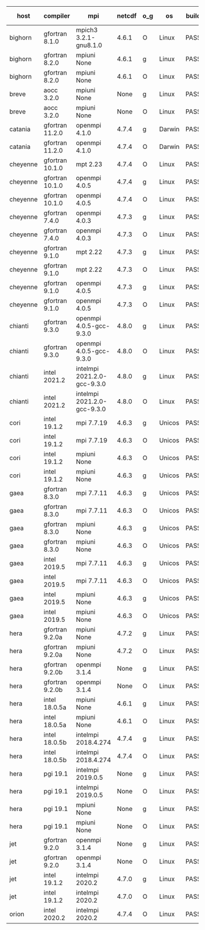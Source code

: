 

| host     | compiler                              | mpi                      | netcdf        | o_g        | os       | build       | u_pass          | u_fail          | s_pass            | s_fail            | e_pass             | e_fail             | nuopc_pass       | nuopc_fail       | artifacts link          |
|----------|---------------------------------------|--------------------------|---------------|------------|----------|-------------|-----------------|-----------------|-------------------|-------------------|--------------------|--------------------|------------------|------------------|-------------------------|
| bighorn | gfortran 8.1.0 | mpich3 3.2.1-gnu8.1.0  | 4.6.1  | O | Linux | PASS | 13917 | 0 | 49 | 0 | 80 | 0 | 52 | 0 | <a href="https://github.com/esmf-org/esmf-test-artifacts/tree/2abf43b83d2b955f0fc7b8e364364a9ee9bb67ae/develop/gfortran/8.1.0/O/mpich3/3.2.1-gnu8.1.0" target="_blank">2abf43b</a> | 
| bighorn | gfortran 8.2.0 | mpiuni None  | 4.6.1  | g | Linux | PASS | 12338 | 0 | 8 | 0 | 43 | 0 | None | None | <a href="https://github.com/esmf-org/esmf-test-artifacts/tree/f8feec692111bb7f4d29c550b5c275afa660b957/develop/gfortran/8.2.0/g/mpiuni/None" target="_blank">f8feec6</a> | 
| bighorn | gfortran 8.2.0 | mpiuni None  | 4.6.1  | O | Linux | PASS | 12338 | 0 | 8 | 0 | 43 | 0 | None | None | <a href="https://github.com/esmf-org/esmf-test-artifacts/tree/f620ea7054906194629eefafa066883c189aab09/develop/gfortran/8.2.0/O/mpiuni/None" target="_blank">f620ea7</a> | 
| breve | aocc 3.2.0 | mpiuni None  | None  | g | Linux | PASS | None | None | None | None | None | None | None | None | <a href="https://github.com/esmf-org/esmf-test-artifacts/tree/1a7e4de31b95441ee5bd8d64b0a25eba62f75c8a/develop/aocc/3.2.0/g/mpiuni/None" target="_blank">1a7e4de</a> | 
| breve | aocc 3.2.0 | mpiuni None  | None  | O | Linux | PASS | 12304 | 34 | 6 | 2 | 43 | 0 | None | None | <a href="https://github.com/esmf-org/esmf-test-artifacts/tree/7c94e47b26546d8dd099ba9d6297a2a3c16451bb/develop/aocc/3.2.0/O/mpiuni/None" target="_blank">7c94e47</a> | 
| catania | gfortran 11.2.0 | openmpi 4.1.0  | 4.7.4  | g | Darwin | PASS | 13908 | 9 | 49 | 0 | 80 | 0 | 52 | 0 | <a href="https://github.com/esmf-org/esmf-test-artifacts/tree/8e7b016af07ec54095ff1ed9fb9e30178cd763a5/develop/gfortran/11.2.0/g/openmpi/4.1.0" target="_blank">8e7b016</a> | 
| catania | gfortran 11.2.0 | openmpi 4.1.0  | 4.7.4  | O | Darwin | PASS | 13908 | 9 | 49 | 0 | 80 | 0 | 52 | 0 | <a href="https://github.com/esmf-org/esmf-test-artifacts/tree/cc828597fe0b141b54af1a68bdcadcfc64e94cee/develop/gfortran/11.2.0/O/openmpi/4.1.0" target="_blank">cc82859</a> | 
| cheyenne | gfortran 10.1.0 | mpt 2.23  | 4.7.4  | O | Linux | PASS | None | None | None | None | None | None | None | None | <a href="https://github.com/esmf-org/esmf-test-artifacts/tree/edc844b690556a22963545d418f0f1839e54400a/develop/gfortran/10.1.0/O/mpt/2.23" target="_blank">edc844b</a> | 
| cheyenne | gfortran 10.1.0 | openmpi 4.0.5  | 4.7.4  | g | Linux | PASS | None | None | None | None | None | None | None | None | <a href="https://github.com/esmf-org/esmf-test-artifacts/tree/6a3fcda80e60977c2b0121241df443b075506906/develop/gfortran/10.1.0/g/openmpi/4.0.5" target="_blank">6a3fcda</a> | 
| cheyenne | gfortran 10.1.0 | openmpi 4.0.5  | 4.7.4  | O | Linux | PASS | 13917 | 0 | 49 | 0 | 80 | 0 | 52 | 0 | <a href="https://github.com/esmf-org/esmf-test-artifacts/tree/d457b170c18159b2422e2a52b82de21e06a5eee6/develop/gfortran/10.1.0/O/openmpi/4.0.5" target="_blank">d457b17</a> | 
| cheyenne | gfortran 7.4.0 | openmpi 4.0.3  | 4.7.3  | g | Linux | PASS | 13917 | 0 | 49 | 0 | 80 | 0 | 52 | 0 | <a href="https://github.com/esmf-org/esmf-test-artifacts/tree/6575e64ec0a9c30cf62eaac66ccb8d7d6d0f9a05/develop/gfortran/7.4.0/g/openmpi/4.0.3" target="_blank">6575e64</a> | 
| cheyenne | gfortran 7.4.0 | openmpi 4.0.3  | 4.7.3  | O | Linux | PASS | 13917 | 0 | 49 | 0 | 80 | 0 | 52 | 0 | <a href="https://github.com/esmf-org/esmf-test-artifacts/tree/9af219645f602298d9ca3fdf2c49d33712c296c7/develop/gfortran/7.4.0/O/openmpi/4.0.3" target="_blank">9af2196</a> | 
| cheyenne | gfortran 9.1.0 | mpt 2.22  | 4.7.3  | g | Linux | PASS | 13917 | 0 | 49 | 0 | 80 | 0 | 52 | 0 | <a href="https://github.com/esmf-org/esmf-test-artifacts/tree/95bc69b76c20257ba70ef6a20a0134f026d0aa69/develop/gfortran/9.1.0/g/mpt/2.22" target="_blank">95bc69b</a> | 
| cheyenne | gfortran 9.1.0 | mpt 2.22  | 4.7.3  | O | Linux | PASS | 13917 | 0 | 49 | 0 | 80 | 0 | 52 | 0 | <a href="https://github.com/esmf-org/esmf-test-artifacts/tree/d0dc69e971e1da1b7e81ba8821b275864f44ad98/develop/gfortran/9.1.0/O/mpt/2.22" target="_blank">d0dc69e</a> | 
| cheyenne | gfortran 9.1.0 | openmpi 4.0.5  | 4.7.3  | g | Linux | PASS | 13917 | 0 | 49 | 0 | 80 | 0 | 52 | 0 | <a href="https://github.com/esmf-org/esmf-test-artifacts/tree/e232b708be314d230dde624e6c8c7a6bdda35a98/develop/gfortran/9.1.0/g/openmpi/4.0.5" target="_blank">e232b70</a> | 
| cheyenne | gfortran 9.1.0 | openmpi 4.0.5  | 4.7.3  | O | Linux | PASS | 13917 | 0 | 49 | 0 | 80 | 0 | 52 | 0 | <a href="https://github.com/esmf-org/esmf-test-artifacts/tree/b4b36b0df28073791dfa9fb0f8d3b4c96e1c2012/develop/gfortran/9.1.0/O/openmpi/4.0.5" target="_blank">b4b36b0</a> | 
| chianti | gfortran 9.3.0 | openmpi 4.0.5-gcc-9.3.0  | 4.8.0  | g | Linux | PASS | 13917 | 0 | 49 | 0 | 80 | 0 | 52 | 0 | <a href="https://github.com/esmf-org/esmf-test-artifacts/tree/66b98bca0c7caab294d4f65670d78d751347af1d/develop/gfortran/9.3.0/g/openmpi/4.0.5-gcc-9.3.0" target="_blank">66b98bc</a> | 
| chianti | gfortran 9.3.0 | openmpi 4.0.5-gcc-9.3.0  | 4.8.0  | O | Linux | PASS | 13917 | 0 | 49 | 0 | 80 | 0 | 52 | 0 | <a href="https://github.com/esmf-org/esmf-test-artifacts/tree/30c2bcbf98bcec099fc4422aea2b9f62da58a04a/develop/gfortran/9.3.0/O/openmpi/4.0.5-gcc-9.3.0" target="_blank">30c2bcb</a> | 
| chianti | intel 2021.2 | intelmpi 2021.2.0-gcc-9.3.0  | 4.8.0  | g | Linux | PASS | 13917 | 0 | 49 | 0 | 80 | 0 | 52 | 0 | <a href="https://github.com/esmf-org/esmf-test-artifacts/tree/ec16a4c7c6cefccf6332ef6032d678472a5b5d2d/develop/intel/2021.2/g/intelmpi/2021.2.0-gcc-9.3.0" target="_blank">ec16a4c</a> | 
| chianti | intel 2021.2 | intelmpi 2021.2.0-gcc-9.3.0  | 4.8.0  | O | Linux | PASS | 13917 | 0 | 49 | 0 | 80 | 0 | 52 | 0 | <a href="https://github.com/esmf-org/esmf-test-artifacts/tree/d440e78667944c3f944b7b6b4056dbb23bd7334d/develop/intel/2021.2/O/intelmpi/2021.2.0-gcc-9.3.0" target="_blank">d440e78</a> | 
| cori | intel 19.1.2 | mpi 7.7.19  | 4.6.3  | g | Unicos | PASS | None | None | None | None | None | None | None | None | <a href="https://github.com/esmf-org/esmf-test-artifacts/tree/27e11006e0bf982510bb84a302eb7f9107d372bf/develop/intel/19.1.2/g/mpi/7.7.19" target="_blank">27e1100</a> | 
| cori | intel 19.1.2 | mpi 7.7.19  | 4.6.3  | O | Unicos | PASS | None | None | None | None | None | None | None | None | <a href="https://github.com/esmf-org/esmf-test-artifacts/tree/41747963a1c04b37ad7b41fc06e8c5af27a2605d/develop/intel/19.1.2/O/mpi/7.7.19" target="_blank">4174796</a> | 
| cori | intel 19.1.2 | mpiuni None  | 4.6.3  | O | Unicos | PASS | None | None | None | None | None | None | None | None | <a href="https://github.com/esmf-org/esmf-test-artifacts/tree/afe34756ca9acb1251cbac747a874ed5ea3ac8ec/develop/intel/19.1.2/O/mpiuni/None" target="_blank">afe3475</a> | 
| cori | intel 19.1.2 | mpiuni None  | 4.6.3  | g | Unicos | PASS | None | None | None | None | None | None | None | None | <a href="https://github.com/esmf-org/esmf-test-artifacts/tree/6155c9fa4a467060113625294bfd15f2db1b90b7/develop/intel/19.1.2/g/mpiuni/None" target="_blank">6155c9f</a> | 
| gaea | gfortran 8.3.0 | mpi 7.7.11  | 4.6.3  | g | Unicos | PASS | 13916 | 1 | 49 | 0 | 80 | 0 | 47 | 5 | <a href="https://github.com/esmf-org/esmf-test-artifacts/tree/3940202f8852be5f7a20719236d5b60076ab739e/develop/gfortran/8.3.0/g/mpi/7.7.11" target="_blank">3940202</a> | 
| gaea | gfortran 8.3.0 | mpi 7.7.11  | 4.6.3  | O | Unicos | PASS | 13916 | 1 | 49 | 0 | 80 | 0 | 47 | 5 | <a href="https://github.com/esmf-org/esmf-test-artifacts/tree/8641c4a236a7ea8aa6186d77c3a4983f5fac1680/develop/gfortran/8.3.0/O/mpi/7.7.11" target="_blank">8641c4a</a> | 
| gaea | gfortran 8.3.0 | mpiuni None  | 4.6.3  | g | Unicos | PASS | 12338 | 0 | 8 | 0 | 43 | 0 | None | None | <a href="https://github.com/esmf-org/esmf-test-artifacts/tree/1e15661090bf95013ab28ea9f8c505840aac643a/develop/gfortran/8.3.0/g/mpiuni/None" target="_blank">1e15661</a> | 
| gaea | gfortran 8.3.0 | mpiuni None  | 4.6.3  | O | Unicos | PASS | 12338 | 0 | 8 | 0 | 43 | 0 | None | None | <a href="https://github.com/esmf-org/esmf-test-artifacts/tree/4842f817af8c02e33171a61bface3ce1c9f6b03e/develop/gfortran/8.3.0/O/mpiuni/None" target="_blank">4842f81</a> | 
| gaea | intel 2019.5 | mpi 7.7.11  | 4.6.3  | g | Unicos | PASS | 13902 | 15 | 49 | 0 | 80 | 0 | 47 | 5 | <a href="https://github.com/esmf-org/esmf-test-artifacts/tree/bdc1ac546c4b85f8594194a957090c4a21fb4221/develop/intel/2019.5/g/mpi/7.7.11" target="_blank">bdc1ac5</a> | 
| gaea | intel 2019.5 | mpi 7.7.11  | 4.6.3  | O | Unicos | PASS | 13902 | 15 | 49 | 0 | 80 | 0 | 47 | 5 | <a href="https://github.com/esmf-org/esmf-test-artifacts/tree/790a75feea4de15ad6a6eec956a90044374e3375/develop/intel/2019.5/O/mpi/7.7.11" target="_blank">790a75f</a> | 
| gaea | intel 2019.5 | mpiuni None  | 4.6.3  | g | Unicos | PASS | 12323 | 15 | 8 | 0 | 43 | 0 | None | None | <a href="https://github.com/esmf-org/esmf-test-artifacts/tree/611e90697e7b3d7db33f2552cecc58d62d7f7a5f/develop/intel/2019.5/g/mpiuni/None" target="_blank">611e906</a> | 
| gaea | intel 2019.5 | mpiuni None  | 4.6.3  | O | Unicos | PASS | 12323 | 15 | 8 | 0 | 43 | 0 | None | None | <a href="https://github.com/esmf-org/esmf-test-artifacts/tree/8aa052be3e3799a4238b08970aa36b8eaf177966/develop/intel/2019.5/O/mpiuni/None" target="_blank">8aa052b</a> | 
| hera | gfortran 9.2.0a | mpiuni None  | 4.7.2  | g | Linux | PASS | 12338 | 0 | 8 | 0 | 43 | 0 | None | None | <a href="https://github.com/esmf-org/esmf-test-artifacts/tree/979c80cae5718b78d54fa13870597d5ad15cc7c2/develop/gfortran/9.2.0a/g/mpiuni/None" target="_blank">979c80c</a> | 
| hera | gfortran 9.2.0a | mpiuni None  | 4.7.2  | O | Linux | PASS | 12338 | 0 | 8 | 0 | 43 | 0 | None | None | <a href="https://github.com/esmf-org/esmf-test-artifacts/tree/d6cbb393fe0e0d26cb35395524f25682773feb89/develop/gfortran/9.2.0a/O/mpiuni/None" target="_blank">d6cbb39</a> | 
| hera | gfortran 9.2.0b | openmpi 3.1.4  | None  | g | Linux | PASS | 13917 | 0 | 49 | 0 | 80 | 0 | 52 | 0 | <a href="https://github.com/esmf-org/esmf-test-artifacts/tree/211a8db917c5ad8ec8293b764972b8623f63736f/develop/gfortran/9.2.0b/g/openmpi/3.1.4" target="_blank">211a8db</a> | 
| hera | gfortran 9.2.0b | openmpi 3.1.4  | None  | O | Linux | PASS | 13917 | 0 | 49 | 0 | 80 | 0 | 52 | 0 | <a href="https://github.com/esmf-org/esmf-test-artifacts/tree/328405fd6b5e1394f371e81c7e8f2ade571719ce/develop/gfortran/9.2.0b/O/openmpi/3.1.4" target="_blank">328405f</a> | 
| hera | intel 18.0.5a | mpiuni None  | 4.6.1  | g | Linux | PASS | None | None | None | None | None | None | None | None | <a href="https://github.com/esmf-org/esmf-test-artifacts/tree/37aca6e77fcd16328141f3be85c703bc319f7eae/develop/intel/18.0.5a/g/mpiuni/None" target="_blank">37aca6e</a> | 
| hera | intel 18.0.5a | mpiuni None  | 4.6.1  | O | Linux | PASS | None | None | None | None | None | None | None | None | <a href="https://github.com/esmf-org/esmf-test-artifacts/tree/da82bdc6234943d21e2da6ea4e3cc3145d6c28fc/develop/intel/18.0.5a/O/mpiuni/None" target="_blank">da82bdc</a> | 
| hera | intel 18.0.5b | intelmpi 2018.4.274  | 4.7.4  | g | Linux | PASS | 13917 | 0 | 49 | 0 | 80 | 0 | 52 | 0 | <a href="https://github.com/esmf-org/esmf-test-artifacts/tree/3a5a9a72bea42c4a4366b2d9ffcedb82b362483f/develop/intel/18.0.5b/g/intelmpi/2018.4.274" target="_blank">3a5a9a7</a> | 
| hera | intel 18.0.5b | intelmpi 2018.4.274  | 4.7.4  | O | Linux | PASS | 13917 | 0 | 49 | 0 | 80 | 0 | 52 | 0 | <a href="https://github.com/esmf-org/esmf-test-artifacts/tree/929ae50fc40f8ce1edff4b2b587cc893364dc496/develop/intel/18.0.5b/O/intelmpi/2018.4.274" target="_blank">929ae50</a> | 
| hera | pgi 19.1 | intelmpi 2019.0.5  | None  | g | Linux | PASS | 13040 | 877 | None | None | None | None | None | None | <a href="https://github.com/esmf-org/esmf-test-artifacts/tree/aba6e4c887376567f56dcb4aa60c6e408826d700/develop/pgi/19.1/g/intelmpi/2019.0.5" target="_blank">aba6e4c</a> | 
| hera | pgi 19.1 | intelmpi 2019.0.5  | None  | O | Linux | PASS | 13088 | 829 | None | None | None | None | None | None | <a href="https://github.com/esmf-org/esmf-test-artifacts/tree/07c4c3f875d5c3966ecb9f6fdf200de6d7eb06b0/develop/pgi/19.1/O/intelmpi/2019.0.5" target="_blank">07c4c3f</a> | 
| hera | pgi 19.1 | mpiuni None  | None  | g | Linux | PASS | 11713 | 625 | 4 | 4 | 40 | 3 | None | None | <a href="https://github.com/esmf-org/esmf-test-artifacts/tree/7666dd21f1f2bfa0d631c312b3aa1319f09c561e/develop/pgi/19.1/g/mpiuni/None" target="_blank">7666dd2</a> | 
| hera | pgi 19.1 | mpiuni None  | None  | O | Linux | PASS | 11713 | 625 | 6 | 2 | 40 | 3 | None | None | <a href="https://github.com/esmf-org/esmf-test-artifacts/tree/dcd938160a4f1fb6b3c74b910fc0f08f2e7970f2/develop/pgi/19.1/O/mpiuni/None" target="_blank">dcd9381</a> | 
| jet | gfortran 9.2.0 | openmpi 3.1.4  | None  | g | Linux | PASS | 13917 | 0 | 49 | 0 | 80 | 0 | 52 | 0 | <a href="https://github.com/esmf-org/esmf-test-artifacts/tree/b2ccf854f90398d34f6961a5b39fb23caf06ebb4/develop/gfortran/9.2.0/g/openmpi/3.1.4" target="_blank">b2ccf85</a> | 
| jet | gfortran 9.2.0 | openmpi 3.1.4  | None  | O | Linux | PASS | 13917 | 0 | 49 | 0 | 80 | 0 | 52 | 0 | <a href="https://github.com/esmf-org/esmf-test-artifacts/tree/d23309db16eb7a4f7c04aac246fc1e2bbe32fd7c/develop/gfortran/9.2.0/O/openmpi/3.1.4" target="_blank">d23309d</a> | 
| jet | intel 19.1.2 | intelmpi 2020.2  | 4.7.0  | g | Linux | PASS | None | None | None | None | None | None | None | None | <a href="https://github.com/esmf-org/esmf-test-artifacts/tree/937cf2725aea8cf8034d30adc36ae1e6071ad13d/develop/intel/19.1.2/g/intelmpi/2020.2" target="_blank">937cf27</a> | 
| jet | intel 19.1.2 | intelmpi 2020.2  | 4.7.0  | O | Linux | PASS | None | None | None | None | None | None | None | None | <a href="https://github.com/esmf-org/esmf-test-artifacts/tree/4cceade6f30b0ff539f45a6a0a2c724a8048a46a/develop/intel/19.1.2/O/intelmpi/2020.2" target="_blank">4cceade</a> | 
| orion | intel 2020.2 | intelmpi 2020.2  | 4.7.4  | O | Linux | PASS | None | None | None | None | None | None | None | None | <a href="https://github.com/esmf-org/esmf-test-artifacts/tree/11214ecfc4963fa27d4744761234b79b12e9b641/develop/intel/2020.2/O/intelmpi/2020.2" target="_blank">11214ec</a> | 
